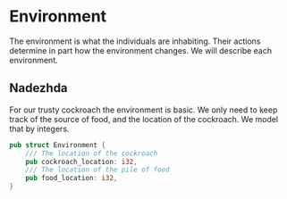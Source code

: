 # Environment
The environment is what the individuals are inhabiting. Their actions determine
in part how the environment changes. We will describe each environment.

## Nadezhda
For our trusty cockroach the environment is basic. We only need to keep track of
the source of food, and the location of the cockroach. We model that by
integers.

```rust
pub struct Environment {
    /// The location of the cockroach
    pub cockroach_location: i32,
    /// The location of the pile of food
    pub food_location: i32,
}
```
